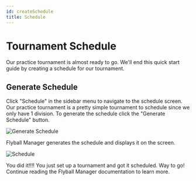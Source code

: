 ```yaml
---
id: createSchedule
title: Schedule
---
```


# Tournament Schedule

Our practice tournament is almost ready to go. We'll end this quick start guide by creating a schedule for our tournament.

## Generate Schedule

Click "Schedule" in the sidebar menu to navigate to the schedule screen. Our practice tournament is a pretty simple tournament to schedule since we only have 1 division. To generate the schedule click the "Generate Schedule" button.

![Generate Schedule](/img/schedule-generate.svg)

Flyball Manager generates the schedule and displays it on the screen.

![Schedule](/img/schedule-final.svg)

You did it!!!! You just set up a tournament and got it scheduled. Way to go! Continue reading the Flyball Manager documentation to learn more.
